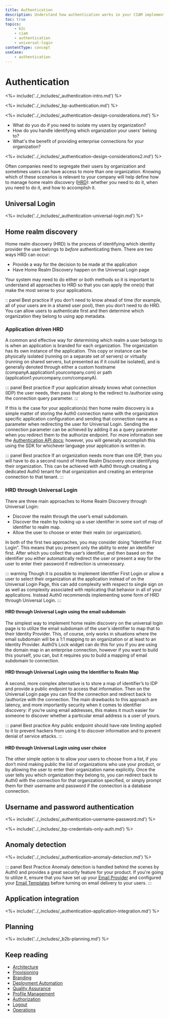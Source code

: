```yaml
---
title: Authentication
description: Understand how authentication works in your CIAM implementation.
toc: true
topics:
    - b2c
    - ciam
    - authentication
    - universal-login
contentType: concept
useCase:
    - authentication
---
```

# Authentication

<%= include('../_includes/_authentication-intro.md') %>

<%= include('../_includes/_bp-authentication.md') %>

<%= include('../_includes/_authentication-design-considerations.md') %>

* What do yuo do if you need to isolate my users by organization?
* How do you handle identifying which organization your users' belong to?
* What's the benefit of providing enterprise connections for your organization?

<%= include('../_includes/_authentication-design-considerations2.md') %>

Often companies need to segregate their users by organization and sometimes users can have access to more than one organization. Knowing which of these scenarios is relevant to your company will help define how to manage home realm discovery ([HRD](#home-realm-discovery)): whether you need to do it, when you need to do it, and how to accomplish it.

## Universal Login

<%= include('../_includes/_authentication-universal-login.md') %>

## Home realm discovery

Home realm discovery (HRD) is the process of identifying which identity provider the user belongs to *before* authenticating them. There are two ways HRD can occur: 

* Provide a way for the decision to be made at the application
* Have Home Realm Discovery happen on the Universal Login page

Your system may need to do either or both methods so it is important to understand all approaches to HRD so that you can apply the one(s) that make the most sense to your applications. 

:: panel Best practice
If you don’t need to know ahead of time (for example, all of your users are in a shared user pool), then you don’t need to do HRD. You can allow users to authenticate first and then determine which organization they belong to using app metadata.

### Application driven HRD

A common and effective way for determining which realm a user belongs to is when an application is branded for each organization.  The organization has its own instance of the application.  This copy or instance can be physically isolated (running on a separate set of servers) or virtually (running on shared servers, but presented as if it could be isolated), and is generally denoted through either a custom hostname (companyA.application1.yourcompany.com) or path (application1.yourcompany.com/companyA).

::: panel Best practice
If your application already knows what connection (IDP) the user needs, then pass that along to the redirect to /authorize using the connection query parameter.
:::

If this is the case for your application(s) then home realm discovery is a simple matter of storing the Auth0 connection name with the organization specific application configuration and sending that connection name as a parameter when redirecting the user for Universal Login. Sending the connection parameter can be achieved by adding it as a query parameter when you redirect them to the authorize endpoint. For more information see the [Authentication API docs](https://auth0.com/docs/api/authentication); however, you will generally accomplish this using the SDK for whichever language your application is written in.

::: panel Best practice
If an organization needs more than one IDP, then you will have to do a second round of Home Realm Discovery once identifying their organization.  This can be achieved with Auth0 through creating a dedicated Auth0 tenant for that organization and creating an enterprise connection to that tenant. 
:::

### HRD through Universal Login

There are three main approaches to Home Realm Discovery through Universal Login:

* Discover the realm through the user’s email subdomain.
* Discover the realm by looking up a user identifier in some sort of map of identifier to realm map.
* Allow the user to choose or enter their realm (or organization).

In both of the first two approaches, you may consider doing “Identifier First Login”. This means that you present only the ability to enter an identifier first.  After which you collect the user’s identifier, and then based on the identifier you either automatically redirect the user or present a way for the user to enter their password if redirection is unnecessary.

::: warning
Though it is possible to implement Identifier First Login or allow a user to select their organization at the application instead of on the Universal Login Page, this can add complexity with respect to single sign on as well as complexity associated with replicating that behavior in all of your applications.  Instead Auth0 recommends implementing some form of HRD through Universal Login.
:::

#### HRD through Universal Login using the email subdomain

The simplest way to implement home realm discovery on the universal login page is to utilize the email subdomain of the user’s identifier to map that to their Identity Provider. This, of course, only works in situations where the email subdomain will be a 1:1 mapping to an organization or at least to an Identity Provider.  Auth0’s Lock widget can do this for you if you are using the domain map in an enterprise connection, however if you want to build this yourself, you can, but it requires you to build a mapping of email subdomain to connection.

#### HRD through Universal Login using the Identifier to Realm Map

A second, more complex alternative is to store a map of identifier’s to IDP and provide a public endpoint to access that information.  Then on the Universal Login page you can find the connection and redirect back to /authorize with the connection.  The main drawbacks to this approach are latency, and more importantly security when it comes to identifier discovery: if you’re using email addresses, this makes it much easier for someone to discover whether a particular email address is a user of yours.

::: panel Best practice
Any public endpoint should have rate limiting applied to it to prevent hackers from using it to discover information and to prevent denial of service attacks.
:::

#### HRD through Universal Login using user choice

The other simple option is to allow your users to choose from a list, if you don’t mind making public the list of organizations who use your product, or by allowing the user to enter their organization name explicitly.  Once the user tells you which organization they belong to, you can redirect back to Auth0 with the connection for that organization specified, or simply prompt them for their username and password if the connection is a database connection.

## Username and password authentication

<%= include('../_includes/_authentication-username-password.md') %>

<%= include('../_includes/_bp-credentials-only-auth.md') %>

## Anomaly detection

<%= include('../_includes/_authentication-anomaly-detection.md') %>

::: panel Best Practice
Anomaly detection is handled behind the scenes by Auth0 and provides a great security feature for your product. If you're going to utilize it, ensure that you have set up your [Email Provider](/architecture-scenarios/b2b/b2b-operations#email-provider-setup) and configured your [Email Templates](/architecture-scenarios/b2b/b2b-branding#email-template-customization) before turning on email delivery to your users.
:::

## Application integration

<%= include('../_includes/_authentication-application-integration.md') %>

## Planning

<%= include('../_includes/_b2b-planning.md') %>

## Keep reading

* [Architecture](/architecture-scenarios/b2b/b2b-architecture)
* [Provisioning](/architecture-scenarios/b2b/b2b-provisioning)
* [Branding](/architecture-scenarios/b2b/b2b-branding)
* [Deployment Automation](/architecture-scenarios/b2b/b2b-deployment)
* [Quality Assurance](/architecture-scenarios/b2b/b2b-qa)
* [Profile Management](/architecture-scenarios/b2b/b2b-profile-mgmt)
* [Authorization](/architecture-scenarios/b2b/b2b-authorization)
* [Logout](/architecture-scenarios/b2b/b2b-logout)
* [Operations](/architecture-scenarios/b2b/b2b-operations)
